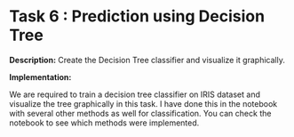 # Task 6 : Prediction using Decision Tree

**Description:**
Create the Decision Tree classifier and visualize it graphically.

**Implementation:**

We are required to train a decision tree classifier on IRIS dataset and visualize the tree graphically in this task. I have done this in the notebook with several other methods as well for classification.
You can check the notebook to see which methods were implemented. 
